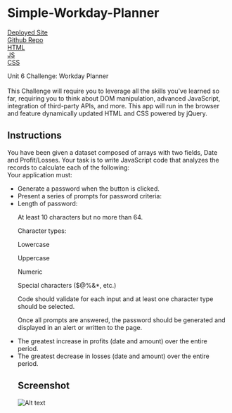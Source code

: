 
<h1>Simple-Workday-Planner</h1>

[Deployed Site](https://damianfearon.github.io/Simple-Workday-Planner/)</br>
[Github Repo](https://github.com/damianfearon/Simple-Workday-Planner)</br>
[HTML](https://github.com/damianfearon/Simple-Workday-Planner/blob/main/index.html)</br>
[JS](https://github.com/damianfearon/Simple-Workday-Planner/tree/main/assets/js)</br>
[CSS](https://github.com/damianfearon/Simple-Workday-Planner/tree/main/ssets/css)</br>


Unit 6 Challenge: Workday Planner </br>
<br> This Challenge will require you to leverage all the skills you've learned so far, requiring you to think about DOM manipulation, advanced JavaScript, integration of third-party APIs, and more. This app will run in the browser and feature dynamically updated HTML and CSS powered by jQuery. </br>

<h2>Instructions</h2>
You have been given a dataset composed of arrays with two fields, Date and Profit/Losses.
Your task is to write JavaScript code that analyzes the records to calculate each of the following: </br>
Your application must:

<ul>
 <li>
Generate a password when the button is clicked.</li>
<li>Present a series of prompts for password criteria:</li>
<li>Length of password:

At least 10 characters but no more than 64.

Character types:

Lowercase

Uppercase

Numeric

Special characters ($@%&*, etc.)

Code should validate for each input and at least one character type should be selected.

Once all prompts are answered, the password should be generated and displayed in an alert or written to the page.</li>
<li>The greatest increase in profits (date and amount) over the entire period. </li>
<li>The greatest decrease in losses (date and amount) over the entire period. </li>

<h2>Screenshot</h2>

<img
  src="assets\05-javascript-challenge-demo.png"
  alt="Alt text"
  title="Optional title"
  style="display: inline-block; margin: 0 auto; max-width: 300px">